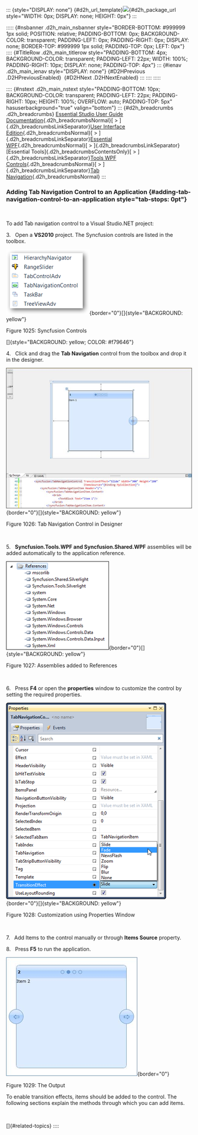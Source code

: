 ::: {style="DISPLAY: none"}
[](ms-xhelp:///?Id=d2h_url_template){#d2h_url_template}![](!package_url!){#d2h_package_url style="WIDTH: 0px; DISPLAY: none; HEIGHT: 0px"}
:::

::::: {#nsbanner .d2h_main_nsbanner style="BORDER-BOTTOM: #999999 1px solid; POSITION: relative; PADDING-BOTTOM: 0px; BACKGROUND-COLOR: transparent; PADDING-LEFT: 0px; PADDING-RIGHT: 0px; DISPLAY: none; BORDER-TOP: #999999 1px solid; PADDING-TOP: 0px; LEFT: 0px"}
:::: {#TitleRow .d2h_main_titlerow style="PADDING-BOTTOM: 4px; BACKGROUND-COLOR: transparent; PADDING-LEFT: 22px; WIDTH: 100%; PADDING-RIGHT: 10px; DISPLAY: none; PADDING-TOP: 4px"}
::: {#ienav .d2h_main_ienav style="DISPLAY: none"}
[](ms-xhelp:///?Id=43ae5cc4-9330-4059-a989-2f116c56bf70){#D2HPrevious .D2HPreviousEnabled}  [](ms-xhelp:///?Id=39cc0816-1b8a-401d-b604-7b630f62aac8){#D2HNext .D2HNextEnabled}
:::
::::
:::::

:::: {#nstext .d2h_main_nstext style="PADDING-BOTTOM: 10px; BACKGROUND-COLOR: transparent; PADDING-LEFT: 22px; PADDING-RIGHT: 10px; HEIGHT: 100%; OVERFLOW: auto; PADDING-TOP: 5px" hasuserbackground="true" valign="bottom"}
::: {#d2h_breadcrumbs .d2h_breadcrumbs}
[Essential Studio User Guide Documentation](ms-xhelp:///?Id=12457748-09e3-4d74-a240-8e049cedf030){.d2h_breadcrumbsNormal}[ \> ]{.d2h_breadcrumbsLinkSeparator}[User Interface Edition](ms-xhelp:///?Id=c29296b7-531c-413b-a0ec-488ca1f7f669){.d2h_breadcrumbsNormal}[ \> ]{.d2h_breadcrumbsLinkSeparator}[Essential WPF](ms-xhelp:///?Id=7f4f82c5-151c-4262-94d0-75c4626c77bc){.d2h_breadcrumbsNormal}[ \> ]{.d2h_breadcrumbsLinkSeparator}[Essential Tools]{.d2h_breadcrumbsContentsOnly}[ \> ]{.d2h_breadcrumbsLinkSeparator}[Tools WPF Controls](ms-xhelp:///?Id=2ea58a12-9426-4a63-96b4-89eb80232c2c){.d2h_breadcrumbsNormal}[ \> ]{.d2h_breadcrumbsLinkSeparator}[Tab Navigation](ms-xhelp:///?Id=cd3740b5-4a59-46a8-b818-cb541bf97211){.d2h_breadcrumbsNormal}
:::

### Adding Tab Navigation Control to an Application {#adding-tab-navigation-control-to-an-application style="tab-stops: 0pt"}

 

To add Tab navigation control to a Visual Studio.NET project:

3.   Open a **VS2010** project. The Syncfusion controls are listed in the toolbox.

![](ImagesExt/image30_914.png){border="0"}[]{style="BACKGROUND: yellow"}

Figure 1025: Syncfusion Controls

[]{style="BACKGROUND: yellow; COLOR: #f79646"} 

4.   Click and drag the **Tab Navigation** control from the toolbox and drop it in the designer.

![](ImagesExt/image30_915.jpg){border="0"}[]{style="BACKGROUND: yellow"}

Figure 1026: Tab Navigation Control in Designer

 

5.   **Syncfusion.Tools.WPF and Syncfusion.Shared.WPF** assemblies will be added automatically to the application reference.

![](ImagesExt/image30_916.png){border="0"}[]{style="BACKGROUND: yellow"}

Figure 1027: Assemblies added to References

 

6.   Press **F4** or open the **properties** window to customize the control by setting the required properties.

![](ImagesExt/image30_917.png){border="0"}[]{style="BACKGROUND: yellow"}

Figure 1028: Customization using Properties Window

 

7.   Add Items to the control manually or through **Items Source** property.

8.   Press **F5** to run the application.

![](ImagesExt/image30_918.jpg){border="0"}

Figure 1029: The Output

To enable transition effects, items should be added to the control. The following sections explain the methods through which you can add items.

 

[]{#related-topics}
::::
